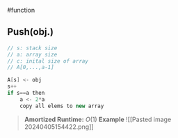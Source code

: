 #function
## Push(obj.)
```java
// s: stack size 
// a: array size
// c: inital size of array 
// A[0,...,a-1]

A[s] <- obj
s++ 
if s==a then
	a <- 2*a
	copy all elems to new array
```
>**Amortized Runtime:** $O(1)$
>**Example**
>	![[Pasted image 20240405154422.png]]


